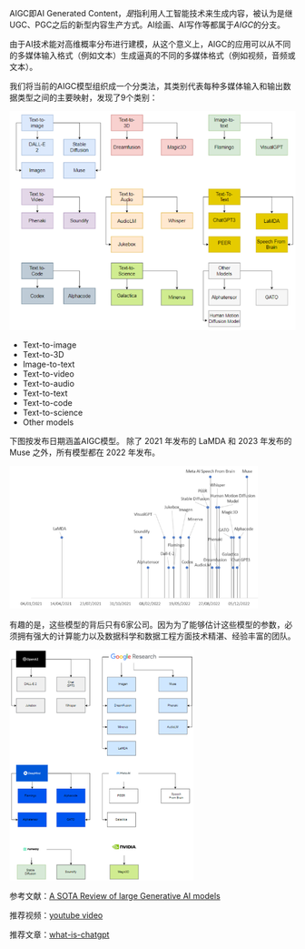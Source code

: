 AIGC即AI Generated Content，*是*指利用人工智能技术来生成内容，被认为是继UGC、PGC之后的新型内容生产方式。AI绘画、AI写作等都属于*AIGC*的分支。

由于AI技术能对高维概率分布进行建模，从这个意义上，AIGC的应用可以从不同的多媒体输入格式（例如文本）生成逼真的不同的多媒体格式（例如视频，音频或文本）。

我们将当前的AIGC模型组织成一个分类法，其类别代表每种多媒体输入和输出数据类型之间的主要映射，发现了9个类别：

![models](../../../images/typora-images/models.png)

- Text-to-image
- Text-to-3D
- Image-to-text
- Text-to-video
- Text-to-audio
- Text-to-text
- Text-to-code
- Text-to-science
- Other models

下图按发布日期涵盖AIGC模型。 除了 2021 年发布的 LaMDA 和 2023 年发布的 Muse 之外，所有模型都在 2022 年发布。

<img src="../../../images/typora-images/dates.png" alt="dates" style="zoom:67%;" />

有趣的是，这些模型的背后只有6家公司。因为为了能够估计这些模型的参数，必须拥有强大的计算能力以及数据科学和数据工程方面技术精湛、经验丰富的团队。

<img src="../../../images/typora-images/companies.png" alt="companies" style="zoom:50%;" />

参考文献：[A SOTA Review of large Generative AI models](https://arxiv.org/pdf/2301.04655.pdf)

推荐视频：[youtube video](https://www.youtube.com/watch?v=IpK9PNq15ao)

推荐文章：[what-is-chatgpt](https://writings.stephenwolfram.com/2023/02/what-is-chatgpt-doing-and-why-does-it-work/)
